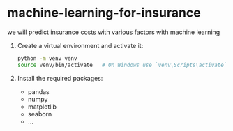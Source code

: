 # machine-learning-for-insurance
we will predict insurance costs with various factors with machine learning
1. Create a virtual environment and activate it:
    ```bash
    python -m venv venv
    source venv/bin/activate   # On Windows use `venv\Scripts\activate`
    ```

2. Install the required packages:
   - pandas
   - numpy
   - matplotlib
   - seaborn
   - ...
